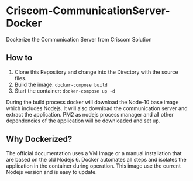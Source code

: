 # Criscom-CommunicationServer-Docker
Dockerize the Communication Server from Criscom Solution

## How to 
1. Clone this Repository and change into the Directory with the source files.
2. Build the image: `docker-compose build`
3. Start the container: `docker-compose up -d`

During the build process docker will download the Node-10 base image which includes Nodejs.
It will also download the communication server and extract the application. 
PM2 as nodejs process manager and all other dependencies of the application will be downloaded and set up.


## Why Dockerized?
The official documentation uses a VM Image or a manual installation that are based on the old Nodejs 6.
Docker automates all steps and isolates the application in the container during operation. This image use the current Nodejs version and is easy to update.
